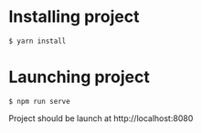 # Installing project

```
$ yarn install
```

# Launching project

```
$ npm run serve
```

Project should be launch at http://localhost:8080
